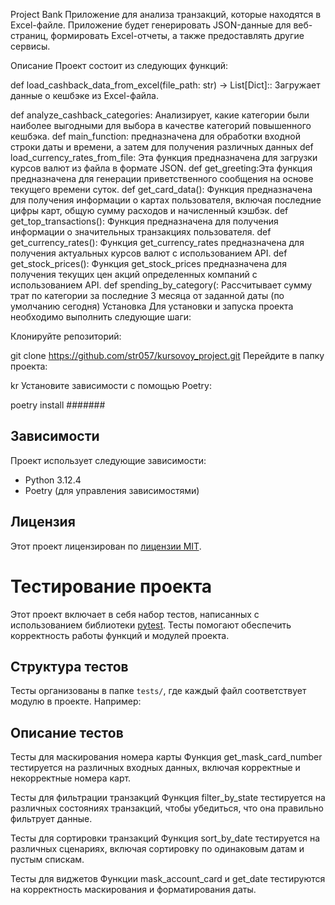 Project Bank
Приложение для анализа транзакций, которые находятся в Excel-файле. Приложение будет генерировать JSON-данные для веб-страниц, формировать Excel-отчеты, а также предоставлять другие сервисы.

Описание
Проект состоит из следующих функций:

def load_cashback_data_from_excel(file_path: str) -> List[Dict]:: Загружает данные о кешбэке из Excel-файла.

def analyze_cashback_categories: Анализирует, какие категории были наиболее выгодными для выбора в качестве категорий повышенного кешбэка.
def main_function: предназначена для обработки входной строки даты и времени, а затем для получения различных данных
def load_currency_rates_from_file: Эта функция предназначена для загрузки курсов валют из файла в формате JSON.
def get_greeting:Эта функция предназначена для генерации приветственного сообщения на основе текущего времени суток.
def get_card_data(): Функция предназначена для получения информации о картах пользователя, включая последние цифры карт, общую сумму расходов и начисленный кэшбэк.
def get_top_transactions(): Функция предназначена для получения информации о значительных транзакциях пользователя.
def get_currency_rates(): Функция get_currency_rates предназначена для получения актуальных курсов валют с использованием API.
def get_stock_prices(): Функция get_stock_prices предназначена для получения текущих цен акций определенных компаний с использованием API.
def spending_by_category(: Рассчитывает сумму трат по категории за последние 3 месяца от заданной даты (по умолчанию сегодня)
Установка
Для установки и запуска проекта необходимо выполнить следующие шаги:

Клонируйте репозиторий:

git clone https://github.com/str057/kursovoy_project.git
Перейдите в папку проекта:

kr
Установите зависимости с помощью Poetry:

poetry install
#######
## Зависимости

Проект использует следующие зависимости:

*   Python 3.12.4
*   Poetry (для управления зависимостями)


## Лицензия

Этот проект лицензирован по [лицензии MIT](LICENSE).

# Тестирование проекта

Этот проект включает в себя набор тестов, написанных с использованием
библиотеки [pytest](https://docs.pytest.org/en/stable/). Тесты помогают обеспечить 
корректность работы функций и модулей проекта.

## Структура тестов

Тесты организованы в папке `tests/`, где каждый файл соответствует модулю в проекте. Например:

## Описание тестов
Тесты для маскирования номера карты
Функция get_mask_card_number тестируется на различных входных данных, включая корректные и некорректные номера карт.

Тесты для фильтрации транзакций
Функция filter_by_state тестируется на различных состояниях транзакций, чтобы убедиться, что она правильно фильтрует
данные.

Тесты для сортировки транзакций
Функция sort_by_date тестируется на различных сценариях, включая сортировку по одинаковым датам и пустым спискам.

Тесты для виджетов
Функции mask_account_card и get_date тестируются на корректность маскирования и форматирования даты.